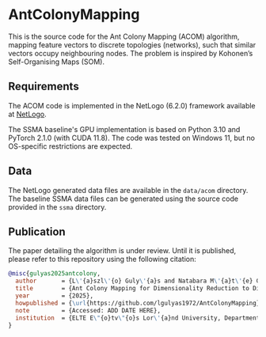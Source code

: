# AntColonyMapping

This is the source code for the Ant Colony Mapping (ACOM) algorithm, mapping feature vectors to discrete topologies (networks), such that similar vectors occupy neighbouring nodes. The problem is inspired by Kohonen’s Self-Organising Maps (SOM).

## Requirements

The ACOM code is implemented in the NetLogo (6.2.0) framework available at [NetLogo](https://ccl.northwestern.edu/netlogo/).

The SSMA baseline's GPU implementation is based on Python 3.10 and PyTorch 2.1.0 (with CUDA 11.8). The code was tested on Windows 11, but no OS-specific restrictions are expected.

## Data

The NetLogo generated data files are available in the `data/acom` directory. The baseline SSMA data files can be generated using the source code provided in the `ssma` directory.

## Publication

The paper detailing the algorithm is under review. Until it is published, please refer to this repository using the following citation:

```bibtex
@misc{gulyas2025antcolony,
  author       = {L\'{a}szl\'{o} Guly\'{a}s and Natabara M\'{a}t\'{e} Gy\"{o}ngy\"{o}ssy and J\'{a}nos Botzheim},
  title        = {Ant Colony Mapping for Dimensionality Reduction to Discrete Spaces: Code Repository},
  year         = {2025},
  howpublished = {\url{https://github.com/lgulyas1972/AntColonyMapping}},
  note         = {Accessed: ADD DATE HERE},
  institution  = {ELTE E\"{o}tv\"{o}s Lor\'{a}nd University, Department of Artificial Intelligence},
}
```
